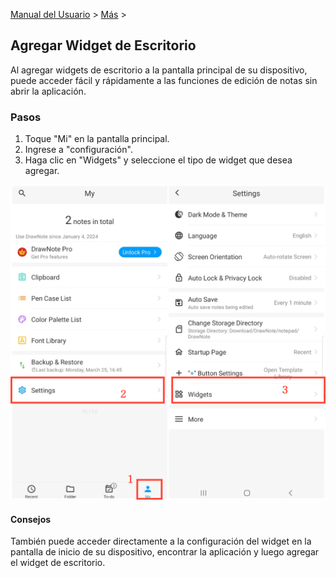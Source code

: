 [Manual del Usuario](/dragonnest/drawnote/manual/es) > [Más](/dragonnest/drawnote/manual/es/more) >

Agregar Widget de Escritorio
---
Al agregar widgets de escritorio a la pantalla principal de su dispositivo, puede acceder fácil y rápidamente a las funciones de edición de notas sin abrir la aplicación.

### Pasos

1. Toque "Mi" en la pantalla principal.
2. Ingrese a "configuración".
3. Haga clic en "Widgets" y seleccione el tipo de widget que desea agregar.

![](imgs/add_widgets1.png)

#### Consejos
También puede acceder directamente a la configuración del widget en la pantalla de inicio de su dispositivo, encontrar la aplicación y luego agregar el widget de escritorio.